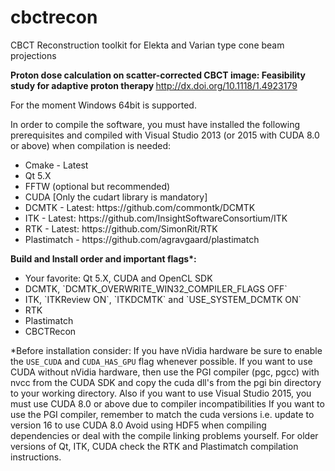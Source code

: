 # cbctrecon
CBCT Reconstruction toolkit for Elekta and Varian type cone beam projections

<b>Proton dose calculation on scatter-corrected CBCT image: Feasibility study for adaptive proton therapy </b>
http://dx.doi.org/10.1118/1.4923179

For the moment Windows 64bit is supported.

In order to compile the software, you must have installed the following prerequisites and compiled with Visual Studio 2013 (or 2015 with CUDA 8.0 or above) when compilation is needed:

<ul>
  <li>Cmake - Latest</li>
  <li>Qt 5.X</li>
  <li>FFTW (optional but recommended)</li>
  <li>CUDA [Only the cudart library is mandatory]</li>
  <li>DCMTK - Latest: https://github.com/commontk/DCMTK </li>
  <li>ITK - Latest: https://github.com/InsightSoftwareConsortium/ITK </li>
  <li>RTK - Latest: https://github.com/SimonRit/RTK </li>
  <li>Plastimatch - https://github.com/agravgaard/plastimatch </li>
</ul>
<b>Build and Install order and important flags*:</b>
<ul>
  <li>Your favorite: Qt 5.X, CUDA and OpenCL SDK</li>
  <li>DCMTK, `DCMTK_OVERWRITE_WIN32_COMPILER_FLAGS OFF`</li>
  <li>ITK, `ITKReview ON`, `ITKDCMTK` and `USE_SYSTEM_DCMTK ON`</li>
  <li>RTK</li>
  <li>Plastimatch</li>
  <li>CBCTRecon</li>
</ul>

*Before installation consider:
If you have nVidia hardware be sure to enable the `USE_CUDA` and `CUDA_HAS_GPU` flag whenever possible.
If you want to use CUDA without nVidia hardware, then use the PGI compiler (pgc, pgcc) with nvcc from the CUDA SDK and copy the cuda dll's from the pgi bin directory to your working directory.
Also if you want to use Visual Studio 2015, you must use CUDA 8.0 or above due to compiler incompatibilities
If you want to use the PGI compiler, remember to match the cuda versions i.e. update to version 16 to use CUDA 8.0
Avoid using HDF5 when compiling dependencies or deal with the compile linking problems yourself.
For older versions of Qt, ITK, CUDA check the RTK and Plastimatch compilation instructions.